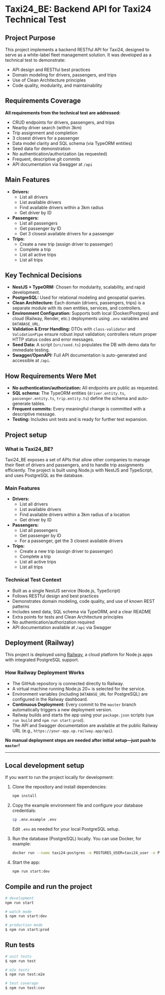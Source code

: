 # Taxi24_BE: Backend API for Taxi24 Technical Test

## Project Purpose
This project implements a backend RESTful API for Taxi24, designed to serve as a white-label fleet management solution. It was developed as a technical test to demonstrate:
- API design and RESTful best practices
- Domain modeling for drivers, passengers, and trips
- Use of Clean Architecture principles
- Code quality, modularity, and maintainability

## Requirements Coverage
**All requirements from the technical test are addressed:**
- CRUD endpoints for drivers, passengers, and trips
- Nearby driver search (within 3km)
- Trip assignment and completion
- 3 closest drivers for a passenger
- Data model clarity and SQL schema (via TypeORM entities)
- Seed data for demonstration
- No authentication/authorization (as requested)
- Frequent, descriptive git commits
- API documentation via Swagger at `/api`

## Main Features
- **Drivers:**
  - List all drivers
  - List available drivers
  - Find available drivers within a 3km radius
  - Get driver by ID
- **Passengers:**
  - List all passengers
  - Get passenger by ID
  - Get 3 closest available drivers for a passenger
- **Trips:**
  - Create a new trip (assign driver to passenger)
  - Complete a trip
  - List all active trips
  - List all trips

## Key Technical Decisions
- **NestJS + TypeORM:** Chosen for modularity, scalability, and rapid development.
- **PostgreSQL:** Used for relational modeling and geospatial queries.
- **Clean Architecture:** Each domain (drivers, passengers, trips) is a separate module with its own entities, services, and controllers.
- **Environment Configuration:** Supports both local (Docker/Postgres) and cloud (Railway, Render, etc.) deployments using `.env` variables and `DATABASE_URL`.
- **Validation & Error Handling:** DTOs with `class-validator` and `ValidationPipe` ensure robust input validation; controllers return proper HTTP status codes and error messages.
- **Seed Data:** A script (`src/seed.ts`) populates the DB with demo data for immediate testing.
- **Swagger/OpenAPI:** Full API documentation is auto-generated and accessible at `/api`.

## How Requirements Were Met
- **No authentication/authorization:** All endpoints are public as requested.
- **SQL schema:** The TypeORM entities (`driver.entity.ts`, `passenger.entity.ts`, `trip.entity.ts`) define the schema and auto-generate tables.
- **Frequent commits:** Every meaningful change is committed with a descriptive message.
- **Testing:** Includes unit tests and is ready for further test expansion.

## Project setup

### What is Taxi24_BE?
Taxi24_BE exposes a set of APIs that allow other companies to manage their fleet of drivers and passengers, and to handle trip assignments efficiently. The project is built using Node.js with NestJS and TypeScript, and uses PostgreSQL as the database.

### Main Features
- **Drivers:**
  - List all drivers
  - List available drivers
  - Find available drivers within a 3km radius of a location
  - Get driver by ID
- **Passengers:**
  - List all passengers
  - Get passenger by ID
  - For a passenger, get the 3 closest available drivers
- **Trips:**
  - Create a new trip (assign driver to passenger)
  - Complete a trip
  - List all active trips
  - List all trips

### Technical Test Context
- Built as a single NestJS service (Node.js, TypeScript)
- Follows RESTful design and best practices
- Demonstrates domain modeling, code quality, and use of known REST patterns
- Includes seed data, SQL schema via TypeORM, and a clear README
- Extra points for tests and Clean Architecture principles
- No authentication/authorization required
- API documentation available at `/api` via Swagger

## Deployment (Railway)

This project is deployed using [Railway](https://railway.app/), a cloud platform for Node.js apps with integrated PostgreSQL support.

### How Railway Deployment Works
- The GitHub repository is connected directly to Railway.
- A virtual machine running Node.js 20+ is selected for the service.
- Environment variables (including `DATABASE_URL` for PostgreSQL) are configured in the Railway dashboard.
- **Continuous Deployment:** Every commit to the `master` branch automatically triggers a new deployment version.
- Railway builds and starts the app using your `package.json` scripts (`npm run build` and `npm run start:prod`).
- The API and Swagger documentation are available at the public Railway URL (e.g., `https://your-app.up.railway.app/api`).

**No manual deployment steps are needed after initial setup—just push to `master`!**

---

## Local development setup

If you want to run the project locally for development:

1. Clone the repository and install dependencies:
   ```bash
   npm install
   ```

2. Copy the example environment file and configure your database credentials:
   ```bash
   cp .env.example .env
   ```
   Edit `.env` as needed for your local PostgreSQL setup.

3. Run the database (PostgreSQL) locally. You can use Docker, for example:
   ```bash
   docker run --name taxi24-postgres -e POSTGRES_USER=taxi24_user -e POSTGRES_PASSWORD=taxi24_pass -e POSTGRES_DB=taxi24_db -p 5432:5432 -d postgres
   ```

4. Start the app:
   ```bash
   npm run start:dev
   ```

## Compile and run the project

```bash
# development
npm run start

# watch mode
$ npm run start:dev

# production mode
$ npm run start:prod
```

## Run tests

```bash
# unit tests
$ npm run test

# e2e tests
$ npm run test:e2e

# test coverage
$ npm run test:cov
```